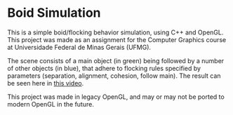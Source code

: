 # Boid Simulation

This is a simple boid/flocking behavior simulation, using C++ and OpenGL. This project was made as an assignment for the Computer Graphics course at Universidade Federal de Minas Gerais (UFMG).

The scene consists of a main object (in green) being followed by a number of other objects (in blue), that adhere to flocking rules specified by parameters (separation, alignment, cohesion, follow main). The result can be seen here in [this video](https://www.youtube.com/watch?v=CFq9xPW8CdI).

This project was made in legacy OpenGL, and may or may not be ported to modern OpenGL in the future.
